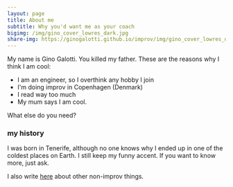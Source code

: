```yaml
---
layout: page
title: About me
subtitle: Why you'd want me as your coach
bigimg: /img/gino_cover_lowres_dark.jpg
share-img: https://ginogalotti.github.io/improv/img/gino_cover_lowres_dark.jpg
---
```


My name is Gino Galotti. You killed my father. These are the reasons why I think I am cool:

- I am an engineer, so I overthink any hobby I join
- I'm doing improv in Copenhagen (Denmark)
- I read way too much
- My mum says I am cool.

What else do you need?

### my history

I was born in Tenerife, although no one knows why I ended up in one of the coldest places on Earth. I still keep my funny accent. If you want to know more, just ask.

I also write [here](https://callmegino.wordpress.com/) about other non-improv things.
